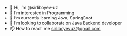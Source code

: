 - 👋 Hi, I’m @sirliboyev-uz
- 👀 I’m interested in Programming
- 🌱 I’m currently learning Java, SpringBoot
- 💞️ I’m looking to collaborate on Java Backend developer
- 📫 How to reach me sirliboyevuz@gmail.com

<!---
sirliboyev-uz/sirliboyev-uz is a ✨ special ✨ repository because its `README.md` (this file) appears on your GitHub profile.
You can click the Preview link to take a look at your changes.
--->

